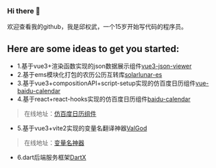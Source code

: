 ### Hi there 👋
欢迎查看我的github，我是邱权武，一个15岁开始写代码的程序员。

## Here are some ideas to get you started:

- 1.基于vue3+渲染函数实现的json数据展示组件[vue3-json-viewer](https://github.com/qiuquanwu/vue3-json-viewer)
- 2.基于ems模块化打包的农历公历互转库[solarlunar-es](https://github.com/qiuquanwu/solarlunar-es)
- 3.基于vue3+compositionAPI+script-setup实现的仿百度日历组件[vue-baidu-calendar](https://github.com/qiuquanwu/vue-baidu-calendar)
- 4.基于react+react-hooks实现的仿百度日历组件[baidu-calendar](https://github.com/qiuquanwu/baidu-calendar)
> 在线地址：[仿百度日历组件](https://isfive.gitee.io/baidu-calendar/)
- 5.基于vue3+vite2实现的变量名翻译神器[ValGod](https://github.com/qiuquanwu/ValGod)
> 在线地址：[变量名神器](http://isfive.gitee.io/vite-programer/)
- 6.dart后端服务框架[DartX](https://github.com/qiuquanwu/dartX)

